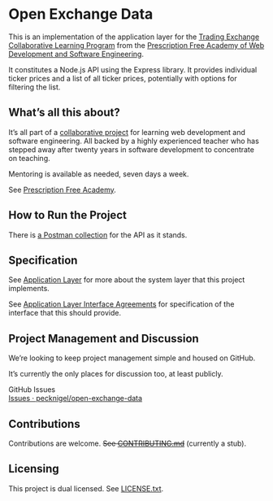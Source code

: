 
# Open Exchange Data

This is an implementation of the application layer for the [Trading Exchange Collaborative Learning Program](https://github.com/pecknigel/trading-exchange-collaborative-learning) from the [Prescription Free Academy of Web Development and Software Engineering](https://prescriptionfree.academy/).

It constitutes a Node.js API using the Express library. It provides individual ticker prices and a list of all ticker prices, potentially with options for filtering the list.

## What’s all this about?

It’s all part of a [collaborative project](https://github.com/pecknigel/trading-exchange-collaborative-learning) for learning web development and software engineering. All backed by a highly experienced teacher who has stepped away after twenty years in software development to concentrate on teaching.

Mentoring is available as needed, seven days a week.

See [Prescription Free Academy](https://prescriptionfree.academy/).

## How to Run the Project

There is [a Postman collection](https://www.postman.com/nigelpeck/trading-exchange-collaborative-learning/collection/xr5aub1/open-exchange-data) for the API as it stands.

## Specification

See [Application Layer](https://github.com/pecknigel/trading-exchange-collaborative-learning?tab=readme-ov-file#application-layer) for more about the system layer that this project implements.

See [Application Layer Interface Agreements](https://github.com/pecknigel/trading-exchange-collaborative-learning?tab=readme-ov-file#application-layer-interface) for specification of the interface that this should provide.

## Project Management and Discussion

We’re looking to keep project management simple and housed on GitHub.

It’s currently the only places for discussion too, at least publicly.

GitHub Issues    
[Issues · pecknigel/open-exchange-data](https://github.com/pecknigel/open-exchange-data/issues)

## Contributions

Contributions are welcome. ~~See [CONTRIBUTING.md](CONTRIBUTING.md)~~ (currently a stub).

## Licensing

This project is dual licensed. See [LICENSE.txt](LICENSE.txt).
